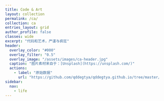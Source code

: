 ```yaml
---
title: Code & Art
layout: collection
permalink: /ca/
collection: ca
entries_layout: grid
author_profile: false
classes: wide
excerpt: "代码和艺术，严谨与疯狂"
header:
  overlay_color: "#000"
  overlay_filter: "0.5"
  overlay_image: "/assets/images/ca-header.jpg"
  caption: "图片素材来自于：[Unsplash](https://unsplash.com/)"
  actions:
    - label: "原始数据"
      url: "https://github.com/qddegtya/qddegtya.github.io/tree/master/_ca"
sidebar:
  nav:
    - life
---
```

